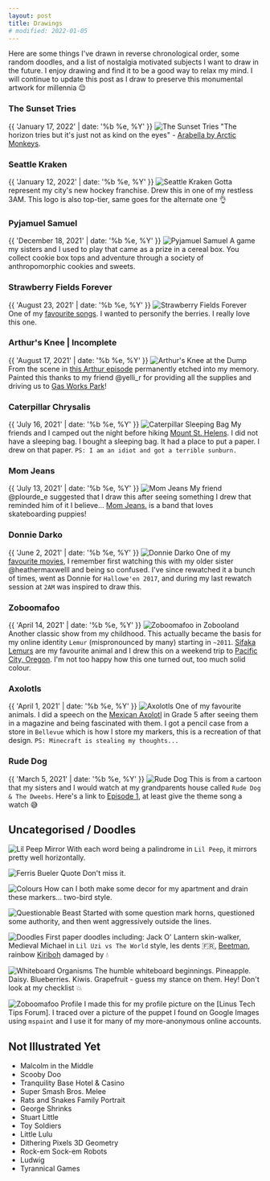 ```yaml
---
layout: post
title: Drawings
# modified: 2022-01-05
---
```


Here are some things I've drawn in reverse chronological order, some random doodles, and a list of nostalgia motivated subjects I want to draw in the future. I enjoy drawing and find it to be a good way to relax my mind. I will continue to update this post as I draw to preserve this monumental artwork for millennia :relieved:

### The Sunset Tries

{{ 'January 17, 2022' | date: '%b %e, %Y' }}
![The Sunset Tries](/assets/drawings/sunset-tries.jpg)
"The horizon tries but it's just not as kind on the eyes" - [Arabella by Arctic Monkeys](https://open.spotify.com/track/7nzsY8vlnKdvGOEE0rjAXZ?si=4102e6ec6a804fe7).

### Seattle Kraken

{{ 'January 12, 2022' | date: '%b %e, %Y' }}
![Seattle Kraken](/assets/drawings/seattle-kraken.jpg)
Gotta represent my city's new hockey franchise. Drew this in one of my restless 3AM. This logo is also top-tier, same goes for the alternate one :ok_hand:

<!--
### One Colour at a Time

{{ 'December 10, 2021' | date: '%b %e, %Y' }}
![One Colour at a Time](/assets/drawings/one-colour-at-a-time.jpg)
I was killing time in the UW parking lot, Ted Bundy. I brought my pad and markers and decided I'd do some drawing. I didn't know what to draw so I just went colour by colour drawing random stuff.
-->

### Pyjamuel Samuel

{{ 'December 18, 2021' | date: '%b %e, %Y' }}
![Pyjamuel Samuel](/assets/drawings/pyjama-sam.jpg)
A game my sisters and I used to play that came as a prize in a cereal box. You collect cookie box tops and adventure through a society of  anthropomorphic cookies and sweets.

### Strawberry Fields Forever

{{ 'August 23, 2021' | date: '%b %e, %Y' }}
![Strawberry Fields Forever](/assets/drawings/strawberry-fields-forever.jpg)
One of my [favourite songs](https://youtu.be/HtUH9z_Oey8). I wanted to personify the berries. I really love this one.

### Arthur's Knee | Incomplete

{{ 'August 17, 2021' | date: '%b %e, %Y' }}
![Arthur's Knee at the Dump](/assets/drawings/arthur.jpg)
From the scene in [this Arthur episode](https://arthur.fandom.com/wiki/Arthur%27s_Knee) permanently etched into my memory. Painted this thanks to my friend @yelli_r for providing all the supplies and driving us to [Gas Works Park](http://www.seattle.gov/parks/find/parks/gas-works-park)!

### Caterpillar Chrysalis

{{ 'July 16, 2021' | date: '%b %e, %Y' }}
![Caterpillar Sleeping Bag](/assets/drawings/caterpillar.jpg)
My friends and I camped out the night before hiking [Mount St. Helens](https://en.wikipedia.org/wiki/Mount_St._Helens). I did not have a sleeping bag. I bought a sleeping bag. It had a place to put a paper. I drew on that paper. `PS: I am an idiot and got a terrible sunburn.`

### Mom Jeans

{{ 'July 13, 2021' | date: '%b %e, %Y' }}
![Mom Jeans](/assets/drawings/mom-jeans.jpg)
My friend @plourde_e suggested that I draw this after seeing something I drew that reminded him of it I believe... [Mom Jeans.](https://momjeansca.bandcamp.com/album/puppy-love) is a band that loves skateboarding puppies!

### Donnie Darko

{{ 'June 2, 2021' | date: '%b %e, %Y' }}
![Donnie Darko](/assets/drawings/donnie-darko.jpg)
One of my [favourite movies](https://www.imdb.com/title/tt0246578/), I remember first watching this with my older sister @heathermaxwelll and being so confused. I've since rewatched it a bunch of times, went as Donnie for `Hallowe'en 2017`, and during my last rewatch session at `2AM` was inspired to draw this.

### Zoboomafoo

{{ 'April 14, 2021' | date: '%b %e, %Y' }}
![Zoboomafoo in Zobooland](/assets/drawings/zoboomafoo.jpg)
Another classic show from my childhood. This actually became the basis for my online identity `Lemur` (mispronounced by many) starting in `~2011`. [Sifaka Lemurs](https://en.wikipedia.org/wiki/Sifaka) are my favourite animal and I drew this on a weekend trip to [Pacific City, Oregon](https://en.wikipedia.org/wiki/Pacific_City,_Oregon). I'm not too happy how this one turned out, too much solid colour.

### Axolotls

{{ 'April 1, 2021' | date: '%b %e, %Y' }}
![Axolotls](/assets/drawings/axolotls.jpg)
One of my favourite animals. I did a speech on the [Mexican Axolotl](https://en.wikipedia.org/wiki/Axolotl) in Grade 5 after seeing them in a magazine and being fascinated with them. I got a pencil case from a store in `Bellevue` which is how I  store my markers, this is a recreation of that design. `PS: Minecraft is stealing my thoughts...`

### Rude Dog

{{ 'March 5, 2021' | date: '%b %e, %Y' }}
![Rude Dog](/assets/drawings/rude-dog.jpg)
This is from a cartoon that my sisters and I would watch at my grandparents house called `Rude Dog & The Dweebs`. Here's a link to [Episode 1](https://youtu.be/aj3XSmBcOHs), at least give the theme song a watch :sweat_smile:

## Uncategorised / Doodles

![Lil Peep Mirror](/assets/drawings/lil-peep-mirror.jpg)
With each word being a palindrome in `Lil Peep`, it mirrors pretty well horizontally.

![Ferris Bueler Quote](/assets/drawings/ferris-bueler.jpg)
Don't miss it.

![Colours](/assets/drawings/colours.jpg)
How can I both make some decor for my apartment and drain these markers... two-bird style.

![Questionable Beast](/assets/drawings/beast.jpg)
Started with some question mark horns, questioned some authority, and then went aggressively outside the lines.

![Doodles](/assets/drawings/doodles.jpg)
First paper doodles including: Jack O' Lantern skin-walker, Medieval Michael in `Lil Uzi vs The World` style, les dents :fr:, [Beetman](https://americandad.fandom.com/wiki/Beetman), rainbow [Kiriboh](https://yugioh.fandom.com/wiki/Kuriboh) damaged by :droplet:

![Whiteboard Organisms](/assets/drawings/whiteboard-organisms.jpg)
The humble whiteboard beginnings. Pineapple. Daisy. Blueberries. Kiwis. Grapefruit - guess my stance on them. Hey! Don't look at my checklist :boom:

![Zoboomafoo Profile](/assets/drawings/lemur.png)
I made this for my profile picture on the [Linus Tech Tips Forum]. I traced over a picture of the puppet I found on Google Images using `mspaint` and I use it for many of my more-anonymous online accounts.

## Not Illustrated Yet

- Malcolm in the Middle
- Scooby Doo
- Tranquility Base Hotel & Casino
- Super Smash Bros. Melee
- Rats and Snakes Family Portrait
- George Shrinks
- Stuart Little
- Toy Soldiers
- Little Lulu
- Dithering Pixels 3D Geometry
- Rock-em Sock-em Robots
- Ludwig
- Tyrannical Games
